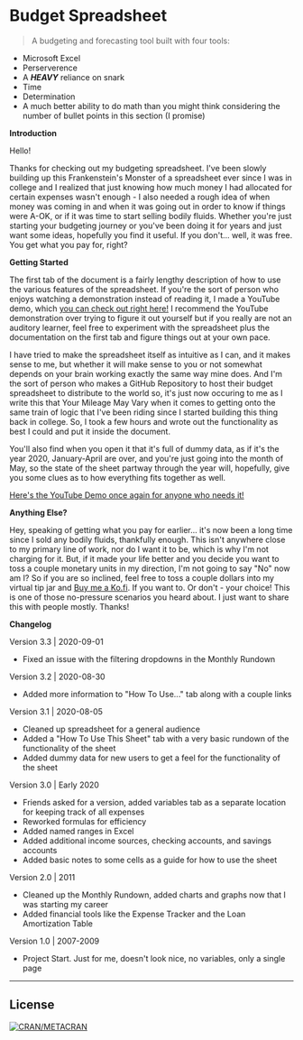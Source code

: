 # Budget Spreadsheet

> A budgeting and forecasting tool built with four tools:

- Microsoft Excel
- Perserverence
- A ***HEAVY*** reliance on snark
- Time
- Determination
- A much better ability to do math than you might think considering the number of bullet points in this section (I promise)

**Introduction**

Hello!

Thanks for checking out my budgeting spreadsheet. I've been slowly building up this Frankenstein's Monster of a spreadsheet ever since I was in college and I realized that just knowing how much money I had allocated for certain expenses wasn't enough - I also needed a rough idea of when money was coming in and when it was going out in order to know if things were A-OK, or if it was time to start selling bodily fluids. Whether you're just starting your budgeting journey or you've been doing it for years and just want some ideas, hopefully you find it useful. If you don't... well, it was free. You get what you pay for, right?

**Getting Started**

The first tab of the document is a fairly lengthy description of how to use the various features of the spreadsheet. If you're the sort of person who enjoys watching a demonstration instead of reading it, I made a YouTube demo, which <a href="#" target="_blank">you can check out right here!</a> I recommend the YouTube demonstration over trying to figure it out yourself but if you really are not an auditory learner, feel free to experiment with the spreadsheet plus the documentation on the first tab and figure things out at your own pace.

I have tried to make the spreadsheet itself as intuitive as I can, and it makes sense to me, but whether it will make sense to you or not somewhat depends on your brain working exactly the same way mine does. And I'm the sort of person who makes a GitHub Repository to host their budget spreadsheet to distribute to the world so, it's just now occuring to me as I write this that Your Mileage May Vary when it comes to getting onto the same train of logic that I've been riding since I started building this thing back in college. So, I took a few hours and wrote out the functionality as best I could and put it inside the document.

You'll also find when you open it that it's full of dummy data, as if it's the year 2020, January-April are over, and you're just going into the month of May, so the state of the sheet partway through the year will, hopefully, give you some clues as to how everything fits together as well.

<a href="#" target="_blank">Here's the YouTube Demo once again for anyone who needs it!</a>

**Anything Else?**

Hey, speaking of getting what you pay for earlier... it's now been a long time since I sold any bodily fluids, thankfully enough. This isn't anywhere close to my primary line of work, nor do I want it to be, which is why I'm not charging for it. But, if it made your life better and you decide you want to toss a couple monetary units in my direction, I'm not going to say "No" now am I? So if you are so inclined, feel free to toss a couple dollars into my virtual tip jar and <a href="https://ko-fi.com/alexg" target="_blank">Buy me a Ko.fi</a>. If you want to. Or don't - your choice! This is one of those no-pressure scenarios you heard about. I just want to share this with people mostly. Thanks!

**Changelog**

Version 3.3 | 2020-09-01
- Fixed an issue with the filtering dropdowns in the Monthly Rundown

Version 3.2 | 2020-08-30
- Added more information to "How To Use..." tab along with a couple links

Version 3.1 | 2020-08-05
- Cleaned up spreadsheet for a general audience
- Added a "How To Use This Sheet" tab with a very basic rundown of the functionality of the sheet
- Added dummy data for new users to get a feel for the functionality of the sheet

Version 3.0 | Early 2020
- Friends asked for a version, added variables tab as a separate location for keeping track of all expenses
- Reworked formulas for efficiency
- Added named ranges in Excel
- Added additional income sources, checking accounts, and savings accounts
- Added basic notes to some cells as a guide for how to use the sheet

Version 2.0 | 2011
- Cleaned up the Monthly Rundown, added charts and graphs now that I was starting my career
- Added financial tools like the Expense Tracker and the Loan Amortization Table

Version 1.0 | 2007-2009
- Project Start. Just for me, doesn't look nice, no variables, only a single page

---

## License
[![CRAN/METACRAN](https://img.shields.io/cran/l/devtools)](https://opensource.org/licenses/GPL-3.0)
